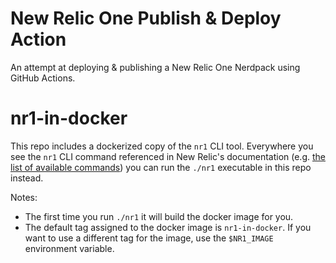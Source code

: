 # New Relic One Publish & Deploy Action

An attempt at deploying & publishing a New Relic One Nerdpack using GitHub Actions.

# nr1-in-docker

This repo includes a dockerized copy of the `nr1` CLI tool. Everywhere you see the `nr1` CLI command referenced in New Relic's documentation (e.g. [the list of available commands](https://developer.newrelic.com/build-tools/new-relic-one-applications/cli)) you can run the `./nr1` executable in this repo instead.

Notes:

* The first time you run `./nr1` it will build the docker image for you.
* The default tag assigned to the docker image is `nr1-in-docker`. If you want to use a different tag for the image, use the `$NR1_IMAGE` environment variable.
